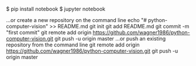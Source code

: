 
$ pip install notebook
$ jupyter notebook

…or create a new repository on the command line
echo "# python-computer-vision" >> README.md
git init
git add README.md
git commit -m "first commit"
git remote add origin https://github.com/wagner1986/python-computer-vision.git
git push -u origin master
…or push an existing repository from the command line
git remote add origin https://github.com/wagner1986/python-computer-vision.git
git push -u origin master